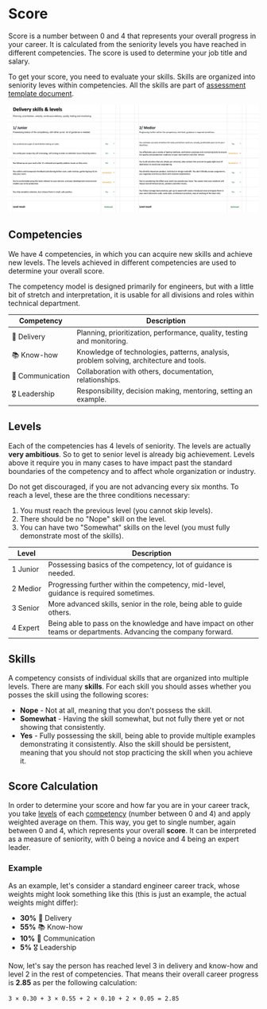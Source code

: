 # Score

Score is a number between 0 and 4 that represents your overall progress in your career. It is calculated from the seniority levels you have reached in different competencies. The score is used to determine your job title and salary.

To get your score, you need to evaluate your skills. Skills are organized into seniority leves within competencies. All the skills are part of [assessment template document](https://github.com/Carvago/career-framework/blob/main/assessment-template.xlsx).

![image](./assets/assessment-template-example.png)

## Competencies

We have 4 competencies, in which you can acquire new skills and achieve new levels. The levels achieved in different competencies are used to determine your overall score.

The competency model is designed primarily for engineers, but with a little bit of stretch and interpretation, it is usable for all divisions and roles within technical department.

| Competency       | Description                                                                             |
| ---------------- | --------------------------------------------------------------------------------------- |
| 🚚 Delivery      | Planning, prioritization, performance, quality, testing and monitoring.                 |
| 📚 Know-how      | Knowledge of technologies, patterns, analysis, problem solving, architecture and tools. |
| 💬 Communication | Collaboration with others, documentation, relationships.                                |
| 🎖️ Leadership    | Responsibility, decision making, mentoring, setting an example.                         |

## Levels

Each of the competencies has 4 levels of seniority. The levels are actually **very ambitious**. So to get to senior level is already big achievement. Levels above it require you in many cases to have impact past the standard boundaries of the competency and to affect whole organization or industry.

Do not get discouraged, if you are not advancing every six months. To reach a level, these are the three conditions necessary:

1. You must reach the previous level (you cannot skip levels).
2. There should be no "Nope" skill on the level.
3. You can have two "Somewhat" skills on the level (you must fully demonstrate most of the skills).

| Level    | Description                                                                                                       |
| -------- | ----------------------------------------------------------------------------------------------------------------- |
| 1 Junior | Possessing basics of the competency, lot of guidance is needed.                                                   |
| 2 Medior | Progressing further within the competency, mid-level, guidance is required sometimes.                             |
| 3 Senior | More advanced skills, senior in the role, being able to guide others.                                             |
| 4 Expert | Being able to pass on the knowledge and have impact on other teams or departments. Advancing the company forward. |

## Skills

A competency consists of individual skills that are organized into multiple levels. There are many **skills**. For each skill you should asses whether you posses the skill using the following scores:

- **Nope** - Not at all, meaning that you don't possess the skill.
- **Somewhat** - Having the skill somewhat, but not fully there yet or not showing that consistently.
- **Yes** - Fully possessing the skill, being able to provide multiple examples demonstrating it consistently. Also the skill should be persistent, meaning that you should not stop practicing the skill when you achieve it.

## Score Calculation

In order to determine your score and how far you are in your career track, you take [levels](#levels) of each [competency](#competencies) (number between 0 and 4) and apply weighted average on them. This way, you get to single number, again between 0 and 4, which represents your overall **score**. It can be interpreted as a measure of seniority, with 0 being a novice and 4 being an expert leader.

### Example

As an example, let's consider a standard engineer career track, whose weights might look something like this (this is just an example, the actual weights might differ):

- **30%** 🚚 Delivery
- **55%** 📚 Know-how
- **10%** 💬 Communication
- **5%** 🎖️ Leadership

Now, let's say the person has reached level 3 in delivery and know-how and level 2 in the rest of competencies. That means their overall career progress is **2.85** as per the following calculation:

`3 × 0.30 + 3 × 0.55 + 2 × 0.10 + 2 × 0.05 = 2.85`
